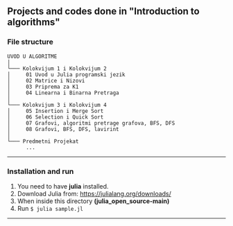 ## Projects and codes done in "Introduction to algorithms"

<h3> File structure </h3>

```
UVOD U ALGORITME
│  
└─── Kolokvijum 1 i Kolokvijum 2
│     01 Uvod u Julia programski jezik
│     02 Matrice i Nizovi
│     03 Priprema za K1
│     04 Linearna i Binarna Pretraga
│      
└─── Kolokvijum 3 i Kolokvijum 4
│     05 Insertion i Merge Sort
│     06 Selection i Quick Sort
│     07 Grafovi, algoritmi pretrage grafova, BFS, DFS
│     08 Grafovi, BFS, DFS, lavirint
│
└─── Predmetni Projekat
      ...

```

<hr>
<h3> Installation and run </h3>

1. You need to have <b>julia</b> installed.
2. Download Julia from: https://julialang.org/downloads/
3. When inside this directory <b>(julia_open_source-main)</b>
4. Run `$ julia sample.jl`

<hr>
